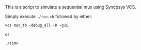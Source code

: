 This is a script to simulate a sequential mux using Synopsys VCS.

Simply execute ```./run.sh``` followed by either:

```vcs mux_tb -debug_all -R -gui ```

or

```./simv```
